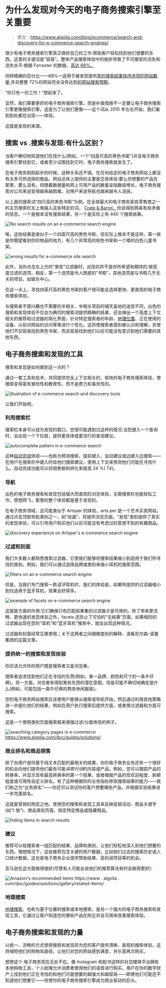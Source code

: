 # 为什么发现对今天的电子商务搜索引擎至关重要

> 原文：<https://www.algolia.com/blog/ecommerce/search-and-discovery-for-e-commerce-search-engines/>

很少有电子商务搜索引擎真正做好自己的工作:帮助客户轻松找到他们想要的东西。这里的关键词是“容易”。整体产品搜索体验中的挫折导致了不可接受的流失和流失水平:根据 Forrester 的数据，[高达 68%。](https://www.forrester.com/report/Googleize+Your+SiteSearch+Experience/-/E-RES124541)

同样精确的百分比——68%—适用于被发现提供[差的搜索结果排序选项的网站数量](https://firebearstudio.com/blog/the-best-ecommerce-search-engines.html),并且整整 72%的网站完全没有达到[的网站搜索预期](https://www.bigcommerce.com/blog/ecommerce-site-search/#meet-the-consumers-who-use-on-site-search)。

“你只有一份工作！”想起来了。

显然，我们需要更好的电子商务搜索引擎。但是补救措施不一定要让电子商务搜索引擎更像搜索引擎。这是为了让他们更像——这个词从 2015 年左右开始，我们看到到处都在出现——体验。

这就是发现的来源。

## [](#search-vs-search-and-discovery-what%e2%80%99s-the-difference)搜索 vs .搜索与发现:有什么区别？

当客户确切地知道他们在找什么(例如，一个“四英尺高的黑色书架”)并且电子商务搜索引擎找到它，或者至少试图找到它时，电子商务搜索就发生了。

在电子商务刚刚起步的时候，这种关系还不错。在任何给定的电子商务网站上都没有太多可供选择的商品，网站总体上提供的主要是交易体验:要么你想要的产品在那里，要么没有。但随着数据量和网上可用产品的数量呈指数级增长，电子商务搜索对公司来说变得越来越困难，对用户来说导航也越来越令人沮丧。

以上面的搜索词“四尺高的黑色书柜”为例。在全球最大的电子商务家具零售商之一的主页搜索栏左上角输入这些特定的词， [Crate & Barrel，](https://www.crateandbarrel.com/)你会得到两条有些矛盾的信息。一个是根本没有搜索结果，另一个是实际上有 440 个搜索结果。

![No search results on an e-commerce search engine ](img/fd86904f23fd70c1d41203b79fca0493.png)

唉，这些结果是类似于一个四英尺高的黑色书柜，但实际上根本不是这样。第一排是你期望看到你的物品的地方，有几个非常高的棕色书架和一个矮的白色儿童书架。

![wrong results for e-commerce site search ](img/3716b7e5fee4ca2b2a87d8e40dbf9efe.png)

此外，当你点击左上方的“类型”过滤器时，出现的并不是你所希望和期待的:按高度过滤的选项。相反，第一个选项是令人困惑的“书柜”，其他选项是与书柜几乎无关的项目，如娱乐中心。

在这一点上，寻找四英尺高的黑色书架的客户很可能会选择更快、更直观的电子商务搜索体验。

与搜索者不感兴趣也不需要的半相关、半相关项目的铺天盖地的迷宫不同，出色的搜索和发现体验不仅会为确切的搜索词提供精确的结果，还会弹出一个高度上下文相关的推荐和过滤器的简化界面，针对特定搜索者的年龄、[地理位置](https://blog.algolia.com/how-geo-search-improves-search-and-discovery/)、正在使用的设备、以前对网站的访问等等进行个性化。这将使搜索者感到被认识和理解，并使他们不仅容易找到黑色书架，而且容易找到他们以前可能没有意识到他们需要的其他东西。

## [](#the-tools-of-e-commerce-search-and-discovery)电子商务搜索和发现的工具

搜索和发现是如何做到这一点的？

通过一套工具和技术，共同提供完全上下文相关的、愉快的电子商务搜索体验，使搜索变得富有冒险性和教育性，而不是费力和事务性的。

![illustration of e-commerce search and discovery tools](img/fa4e2d6a2ed3eb055dbc3b2ba980a385.png)

让我们开始吧。

### [](#leveraging-the-search-bar)利用搜索栏

搜索栏本身可以成为发现的窗口。您很可能遇到过这样的情况:当您键入一个查询时，会出现一个下拉框，提供更具体或更流行的查询建议。

![autocomplete pattern in e-commerce search](img/786d2a74f241a9ad2f9563c2aaf1a2ef.png)

这种[自动完成](https://blog.algolia.com/autocomplete-how-search-suggestions-increase-conversions/)体验——也称为预测搜索、提前键入、自动建议或边键入边搜索——在用户在搜索栏中键入时给他们搜索建议，使用上下文来预测他们可能在寻找什么。自动完成功能可以将销售额和转化率提高 24 %( T4)。

### [](#navigation)导航

出色的电子商务搜索和发现包括强大而直观的浏览体验，无需搜索栏也能轻松工作。想想网飞，那里的整个体验都是基于发现的。

在电子商务领域，这可能类似于 Artsper 的体验，arts per 是一个艺术买卖网站，通过点击顶部导航类别之一，如“绘画”，将提供浏览页面。“发现”类别提供了真实的发现体验，可以引导用户购买他们以前可能没有考虑过的意想不到的有趣商品。

![discovery experience on Artsper's e-commerce search engine](img/9d96aab9ff76300d96466dda4bc7a46e.png)

### [](#)

### [](#filtering-and-faceting)过滤和刻面

我们大多数人都熟悉搜索过滤器，它使我们能够将搜索结果缩小到适用于我们所寻找的类别。例如，我们可以通过选择品牌或类别来缩小耳机的搜索范围。

![filters on an e-commerce search engine](img/bc94c5b1fa14e88b51dba17fb75a8c86.png)

但是，当我们专门搜索一款*蓝牙*耳机时，我们的体验是，如果所提供的过滤器缩小到仅适用于蓝牙耳机，效果会好得多。

![example of facets on e-commerce search engine ](img/07cad49c3af036c6116d2ec8a12a96a8.png)

这就是方面的作用:它们确保只有匹配结果集的过滤器才是可用的。除了带来更流畅、更快速的发现体验之外，facets 还防止了可怕的“无结果”页面，如果相同的过滤器出现在您的“耳机”和“蓝牙耳机”搜索中，就会出现这种情况。

过滤器和刻面经常互换使用；关于这两者之间细微差别的解释，请看尼尔森-诺曼集团的这篇文章。

### [](#providing-a-unified-search-and-discovery-experience)提供统一的搜索和发现体验

你应该允许你的用户既是搜索者又是浏览者。

搜索者追求找到他们正在寻找的东西(例如，某一品牌、颜色和尺寸的一条牛仔裤)。另一方面，浏览者有得到某些东西的潜在意图，但是可能不确切地确定是什么(例如，可能包括一条牛仔裤的商务休闲服装)。

您的电子商务网站搜索应该使用户能够从搜索或导航开始，然后通过利用其他策略进一步细化他们的结果，例如在用户执行搜索后提供方面，或者使过滤器和方面可搜索。

这是一个使用类别页面搜索框来增强过滤/分面体验的例子。

![searching category pages in e-commerce](img/7c63bb1e9d7d375078df0e2a7b0c0e9f.png)
https://www.algolia.com/doc/guides/solutions/

### [](#business-ranking-and-merchandising)商业排名和商品销售

除了向用户提供基于纯文本匹配的最相关的结果，你的电子商务业务还有一个很好的机会向他们提供他们最有可能*采取行动*的内容或产品。例如，您可以跟踪产品的转换率，并显示具有最高转换率的第一个结果，或者根据产品的受欢迎程度、新颖程度或可用性自定义排名。有了这种根据你的业务指标修改搜索结果的能力——我们称之为“业务排名”——你还可以测试你的客户想要哪些产品，并根据实验结果进一步完善排名。

这就是营销的用武之地。使用您的搜索和发现工具来反映促销活动、商品关键字(如“t 恤”)、商品类别页面、锁定特定商品或隐藏商品。

![hiding items in search results](img/cdde9259f554deddb07f9fc38d50860a.png)

### [](#recommendations)建议

推荐可以给搜索者一组匹配的结果、品牌和类别，让他们轻松地深入到他们想要的东西。理想情况下，这些推荐包含关键的用户数据，比如他们过去的搜索历史或人口统计数据。这也是电子商务企业提供赞助结果、高利润项目等的机会。

亚马逊在这方面做得很好(尽管有人可能会说他们的推荐算法有时会做得更好):

![Amazon's recommended items](img/5432dcad03195ce7cbdec70261f62b09.png)
https://www . algolia . com/doc/guides/solutions/gallery/related-items/

### [](#geo-search)地理搜索

[地理搜索](https://blog.algolia.com/how-geo-search-improves-search-and-discovery/)，也称为基于位置的搜索或本地搜索，是另一个强大的电子商务搜索和发现工具，它通过让客户知道您的哪些产品在附近并且可用来改善搜索体验。

## [](#the-power-of-e-commerce-search-and-discovery)电子商务搜索和发现的力量

以统一、流畅的方式使用搜索和发现将为您的客户提供清晰、直观的搜索体验，这将缩短他们的购物车路径，让他们对您的网站感到满意，并乐意再次购买。

想想这个:电子商务现在无处不在。像 Instagram 和脸书这样的社交媒体平台拥有本地购物工具，个人助理允许消费者使用他们的语音进行购买。用户在你的数字财产上找到他们正在寻找的和他们可能想要的越强大和越容易——即使他们可能还不知道他们想要它——将使你的电子商务搜索引擎成为商业驱动的巨头。